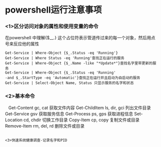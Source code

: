 # powershell运行注意事项

### <1>区分访问对象的属性和使用变量的命令

在powershell 中理解{$__.} 这个占位符表示管道传过来的每一个对象，然后用点号来反应他的属性

```
Get-Service | Where-Object {$_.Status -eq 'Running'}
Get-Service | Where Status -eq 'Running'查找正在运行的服务
Get-Service | Where-Object {$_.Name -like "*Update*"}查找名字里带更新的服务
Get-Service | Where-Object {$_.Status -eq 'Running'
-and $_.StartType -eq 'Automatic'}查找正在运行并且启动为自启动的服务
Get-Service | Select-Object Name, Status 只显示服务的名字和状态
```

### <2>基本命令

``` ```
Get-Content gc, cat 获取文件内容
Get-ChildItem ls, dir, gci 列出文件目录
Get-Service gsv 获取服务信息
Get-Process ps, gps 获取进程信息
Set-Location cd, chdir 切换工作目录
Copy-Item cp, copy 复制文件或目录
Remove-Item rm, del, rd 删除文件或目录
```

<3>快速系统健康调查-记录名字和PID
